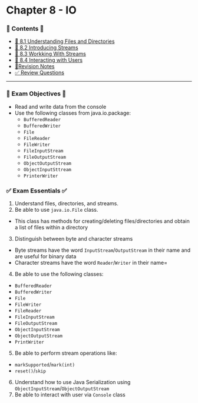 <link href="../../style.css" rel="stylesheet"></link>

# Chapter 8 - IO
### 📜 Contents 📜
- [🧠 8.1 Understanding Files and Directories]()
- [🧠 8.2 Introducing Streams]()
- [🧠 8.3 Workking With Streams]()
- [🧠 8.4 Interacting with Users]()
- [📝Revision Notes]()
- [✅ Review Questions]()

<hr>

### 🎯 Exam Objectives 🎯

* Read and write data from the console
* Use the following classes from java.io.package:
    - `BufferedReader`
    - `BufferedWriter`
    - `File`
    - `FileReader`
    - `FileWriter`
    - `FileInputStream`
    - `FileOutputStream`
    - `ObjectOutputStream`
    - `ObjectInputSttream`
    - `PrinterWriter`

### ✅ Exam Essentials ✅
1) Understand files, directories, and streams.
2) Be able to use `java.io.File` class. 
* This class has methods for creating/deleting files/directories and obtain a list of files within a directory
3) Distinguish between byte and character streams
* Byte streams have the word `InputStream`/`OutputStream` in their name and are useful for binary data 
* Character streams have the word `Reader`/`Writer` in their name=
4) Be able to use the following classes:
* `BufferedReader`
* `BufferedWriter`
* `File`
* `FileWriter`
* `FileReader`
* `FileInputStream`
* `FileOutputStream`
* `ObjectInputStream`
* `ObjectOutputStream`
* `PrintWriter`
5) Be able to perform stream operations like:
* `markSupported`/`mark(int)`
* `reset()`/`skip`
6) Understand how to use Java Serialization using `ObjectInputStream`/`ObjectOutputStream`
7) Be able to interact with user via `Console` class
